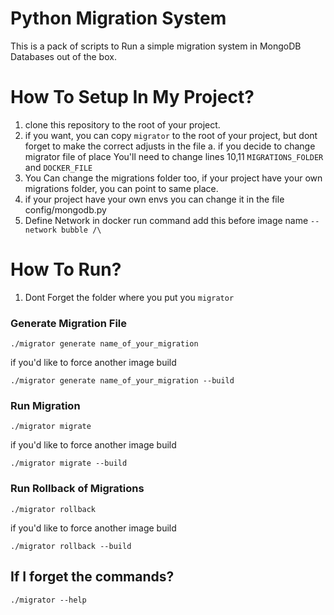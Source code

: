 # Python Migration System

This is a pack of scripts to Run a simple migration system in MongoDB Databases out of the box.

# How To Setup In My Project?
1. clone this repository to the root of your project.
2. if you want, you can copy `migrator` to the root of your project, but dont forget to make the correct adjusts in the file
    a. if you decide to change migrator file of place You'll need to change lines 10,11 
        `MIGRATIONS_FOLDER` and `DOCKER_FILE`
3. You Can change the migrations folder too, if your project have your own migrations folder, you can point to same place.
4. if your project have your own envs you can change it in the file config/mongodb.py
5. Define Network in docker run command add this before image name `--network bubble /\`
# How To Run?
1. Dont Forget the folder where you put you `migrator`

### Generate Migration File
`./migrator generate name_of_your_migration`

if you'd like to force another image build

`./migrator generate name_of_your_migration --build`

### Run Migration
`./migrator migrate`

if you'd like to force another image build

`./migrator migrate --build`

### Run Rollback of Migrations
`./migrator rollback`

if you'd like to force another image build

`./migrator rollback --build`

## If I forget the commands?
`./migrator --help`